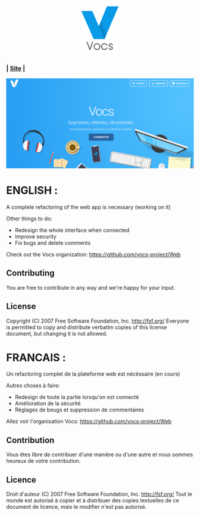 <h1 style="text-align: center;">
    <a href="https://vocs.lebarillier.fr">
        <img src="/vue-vocs/src/assets/logo.png" alt="Vocs" width="100">
    </a>
</h1>

### | [Site](https://vocs.lebarillier.fr) |

<img src="/vue-vocs/src/assets/HomepageScreenshot.png" alt="Vocs" width="650">

# ENGLISH :

A complete refactoring of the web app is necessary (working on it)

Other things to do:

* Redesign the whole interface when connected
* Improve security
* Fix bugs and delete comments

Check out the Vocs organization: https://github.com/vocs-project/Web

## Contributing

You are free to contribute in any way and we're happy for your input.

## License

Copyright (C) 2007 Free Software Foundation, Inc. <http://fsf.org/>
Everyone is permitted to copy and distribute verbatim copies
of this license document, but changing it is not allowed.

# FRANCAIS :

Un refactoring complet de la plateforme web est nécéssaire (en cours)

Autres choses à faire:

* Redesign de toute la partie lorsqu'on est connecté
* Amélioration de la sécurité
* Réglages de beugs et suppression de commentaires

Allez voir l'organisation Vocs: https://github.com/vocs-project/Web

## Contribution

Vous êtes libre de contribuer d'une manière ou d'une autre et nous sommes heureux de votre contribution.

## Licence

Droit d'auteur (C) 2007 Free Software Foundation, Inc. <http://fsf.org/>
Tout le monde est autorisé à copier et à distribuer des copies textuelles
de ce document de licence, mais le modifier n'est pas autorisé.

